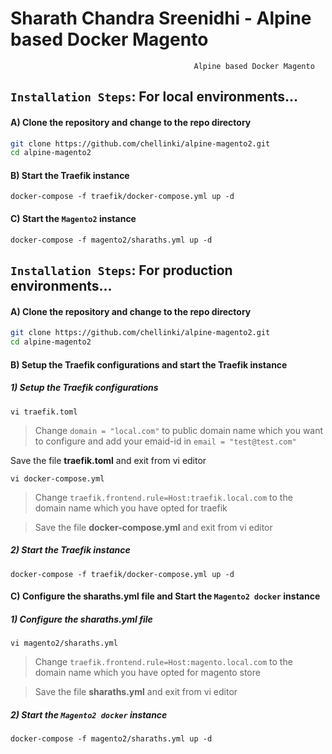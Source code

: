 # Sharath Chandra Sreenidhi - Alpine based Docker Magento

                                             Alpine based Docker Magento 

## `Installation Steps`: For local environments...

#### A) Clone the repository and change to the repo directory

```bash
git clone https://github.com/chellinki/alpine-magento2.git
cd alpine-magento2
```

#### B) Start the Traefik instance

```
docker-compose -f traefik/docker-compose.yml up -d
```

#### C) Start the `Magento2` instance

```
docker-compose -f magento2/sharaths.yml up -d
```

## `Installation Steps`: For production environments...

#### A) Clone the repository and change to the repo directory

```bash
git clone https://github.com/chellinki/alpine-magento2.git
cd alpine-magento2
```

#### B) Setup the Traefik configurations and start the Traefik instance

##### 1) Setup the Traefik configurations 

```
vi traefik.toml
```

> Change `domain = "local.com"` to public domain name which you want to configure and add your emaid-id in `email = "test@test.com"`

Save the file **traefik.toml** and exit from vi editor

```
vi docker-compose.yml
```

> Change `traefik.frontend.rule=Host:traefik.local.com` to the domain name which you have opted for traefik

> Save the file **docker-compose.yml** and exit from vi editor

##### 2) Start the Traefik instance

```
docker-compose -f traefik/docker-compose.yml up -d
```

#### C) Configure the sharaths.yml file and  Start the `Magento2 docker` instance

##### 1) Configure the sharaths.yml file 

```
vi magento2/sharaths.yml
```

> Change `traefik.frontend.rule=Host:magento.local.com` to the domain name which you have opted for magento store

> Save the file **sharaths.yml** and exit from vi editor

##### 2) Start the `Magento2 docker` instance

```
docker-compose -f magento2/sharaths.yml up -d
```

